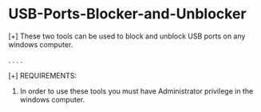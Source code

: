 # USB-Ports-Blocker-and-Unblocker
[+] These two tools can be used to block and unblock USB ports on any windows computer.

.
.
.
.

[+] REQUIREMENTS:
 
1. In order to use these tools you must have Administrator privilege in the windows computer.
